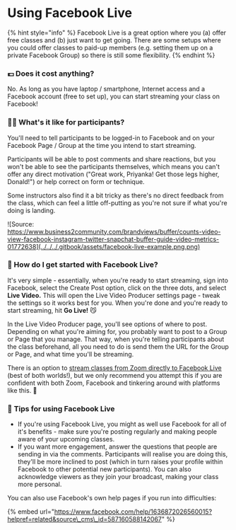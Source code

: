# Using Facebook Live

{% hint style="info" %}
Facebook Live is a great option where you \(a\) offer free classes and \(b\) just want to get going. There are some setups where you could offer classes to paid-up members \(e.g. setting them up on a private Facebook Group\) so there is still some flexibility.
{% endhint %}

### 💷 Does it cost anything?

No. As long as you have laptop / smartphone, Internet access and a Facebook account \(free to set up\), you can start streaming your class on Facebook!

### 🙆‍♀️ What's it like for participants?

You'll need to tell participants to be logged-in to Facebook and on your Facebook Page / Group at the time you intend to start streaming. 

Participants will be able to post comments and share reactions, but you won't be able to see the participants themselves, which means you can't offer any direct motivation \("Great work, Priyanka! Get those legs higher, Donald!"\) or help correct on form or technique.

Some instructors also find it a bit tricky as there's no direct feedback from the class, which can feel a little off-putting as you're not sure if what you're doing is landing.

![Source: https://www.business2community.com/brandviews/buffer/counts-video-view-facebook-instagram-twitter-snapchat-buffer-guide-video-metrics-01772638](../../../.gitbook/assets/facebook-live-example.png.png)

### 🎲 How do I get started with Facebook Live?

It's very simple - essentially, when you're ready to start streaming, sign into Facebook, select the Create Post option, click on the three dots, and select **Live Video.** This will open the Live Video Producer settings page - tweak the settings so it works best for you. When you're done and you're ready to start streaming, hit **Go Live!** 😼

In the Live Video Producer page, you'll see options of where to post. Depending on what you're aiming for, you probably want to post to a Group or Page that you manage. That way, when you're telling participants about the class beforehand, all you need to do is send them the URL for the Group or Page, and what time you'll be streaming.

There is an option to [stream classes from Zoom directly to Facebook Live](https://support.zoom.us/hc/en-us/articles/115000350406-Streaming-a-Meeting-or-Webinar-on-Facebook-Live) \(best of both worlds!\), but we only recommend you attempt this if you are confident with both Zoom, Facebook and tinkering around with platforms like this. 🤖

### 🎯 **Tips for using Facebook Live**

* If you're using Facebook Live, you might as well use Facebook for all of it's benefits - make sure you're posting regularly and making people aware of your upcoming classes. 
* If you want more engagement, answer the questions that people are sending in via the comments. Participants will realise you are doing this, they'll be more inclined to post \(which in turn raises your profile within Facebook to other potential new participants\). You can also acknowledge viewers as they join your broadcast, making your class more personal.

You can also use Facebook's own help pages if you run into difficulties:

{% embed url="https://www.facebook.com/help/1636872026560015?helpref=related&source\_cms\_id=587160588142067" %}



